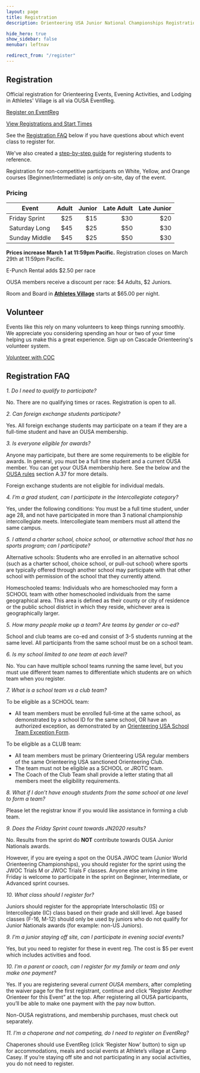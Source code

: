 ```yaml
---
layout: page
title: Registration
description: Orienteering USA Junior National Championships Registration

hide_hero: true
show_sidebar: false
menubar: leftnav

redirect_from: "/register"
---
```


## Registration

Official registration for Orienteering Events, Evening Activities, and Lodging in Athletes' Village is all via OUSA EventReg.

<a class="button is-info" href="https://eventreg.orienteeringusa.org/eventregister/a40/register/start/jn2020">Register on EventReg</a>

<a href="https://eventreg.orienteeringusa.org/eventregister/a40/reglist/home/jn2020">View Registrations and Start Times</a>

See the [Registration FAQ](#registration-faq) below if you have questions about which event class to register for. 

We've also created a [step-by-step guide](/assets/docs/jn2020_registration_steps.pdf) for registering students to reference.

Registration for non-competitive participants on White, Yellow, and Orange courses (Beginner/Intermediate) is *only* on-site, day of the event.

### Pricing

| Event | Adult | Junior | Late Adult | Late Junior |
| ----- |  ---: |  ----: |       ---: |       ----: |
| Friday Sprint | $25 | $15 |  $30 | $20 |
| Saturday Long | $45 | $25 | $50 | $30 |
| Sunday Middle | $45 | $25 | $50 | $30 |

**Prices increase March 1 at 11:59pm Pacific.** Registration closes on March 29th at 11:59pm Pacific.

E-Punch Rental adds $2.50 per race

OUSA members receive a discount per race: $4 Adults, $2 Juniors.

Room and Board in [**Athletes Village**](./village) starts at $65.00 per night.

## Volunteer

Events like this rely on many volunteers to keep things running smoothly. We appreciate you considering spending an hour or two of your time helping us make this a great experience. Sign up on Cascade Orienteering's volunteer system.

<a class="button is-info" href="https://register.cascadeoc.org/Volunteer">Volunteer with COC</a>

## Registration FAQ

_1. Do I need to qualify to participate?_

No. There are no qualifying times or races. Registration is open to all.

_2. Can foreign exchange students participate?_

Yes. All foreign exchange students may participate on a team if they are a full-time student and have an OUSA membership.

_3. Is everyone eligible for awards?_

Anyone may participate, but there are some requirements to be eligible for awards. In general, you must be a full time student and a current OUSA member. You can get your OUSA membership here. See the below and the [OUSA rules](https://orienteeringusa.org/about/rules/) section A.37 for more details.

Foreign exchange students are not eligible for individual medals.

_4. I’m a grad student, can I participate in the Intercollegiate category?_

Yes, under the following conditions: You must be a full time student, under age 28, and not have participated in more than 3 national championship intercollegiate meets. Intercollegiate team members must all attend the same campus.

_5. I attend a charter school, choice school, or alternative school that has no sports program; can I participate?_

Alternative schools: Students who are enrolled in an alternative school (such as a charter school, choice school, or pull-out school) where sports are typically offered through another school may participate with that other school with permission of the school that they currently attend.

Homeschooled teams: Individuals who are homeschooled may form a SCHOOL team with other homeschooled individuals from the same geographical area. This area is defined as their county or city of residence or the public school district in which they reside, whichever area is geographically larger.

_5. How many people make up a team? Are teams by gender or co-ed?_

School and club teams are co-ed and consist of 3-5 students running at the same level. All participants from the same school must be on a school team.

_6. Is my school limited to one team at each level?_

No. You can have multiple school teams running the same level, but you must use different team names to differentiate which students are on which team when you register.

_7. What is a school team vs a club team?_

To be eligible as a SCHOOL team:
- All team members must be enrolled full-time at the same school, as demonstrated by a school ID for the same school, OR have an authorized exception, as demonstrated by an [Orienteering USA School Team Exception Form](https://drive.google.com/open?id=1vI_llPZD3t8OlflYtx3QJGl1v1un0KCK).

To be eligible as a CLUB team:
- All team members must be primary Orienteering USA regular members of the same Orienteering USA sanctioned Orienteering Club.
- The team must not be eligible as a SCHOOL or JROTC team.
- The Coach of the Club Team shall provide a letter stating that all members meet the eligibility requirements.

_8. What if I don’t have enough students from the same school at one level to form a team?_

Please let the registrar know if you would like assistance in forming a club team. 

_9. Does the Friday Sprint count towards JN2020 results?_

No. Results from the sprint do **NOT** contribute towards OUSA Junior Nationals awards.

However, if you are eyeing a spot on the OUSA JWOC team (Junior World Orienteering Championships), you should register for the sprint using the JWOC Trials M or JWOC Trials F classes. Anyone else arriving in time Friday is welcome to participate in the sprint on Beginner, Intermediate, or Advanced sprint courses.

_10. What class should I register for?_

Juniors should register for the appropriate Interscholastic (IS) or Intercollegiate (IC) class based on their grade and skill level. Age based classes (F-16, M-12) should only be used by juniors who do not qualify for Junior Nationals awards (for example: non-US Juniors).

_9. I'm a junior staying off site, can I participate in evening social events?_

Yes, but you need to register for these in event reg. The cost is $5 per event which includes activities and food.

_10. I'm a parent or coach, can I register for my family or team and only make one payment?_

Yes. If you are registering several *current OUSA members*, after completing the waiver page for the first registrant, continue and click “Register Another Orienteer for this Event” at the top. After registering all OUSA participants, you’ll be able to make one payment with the pay now button.

Non-OUSA registrations, and membership purchases, must check out separately.

_11. I'm a chaperone and not competing, do I need to register on EventReg?_

Chaperones should use EventReg (click ‘Register Now’ button) to sign up for accommodations, meals and social events at Athlete’s village at Camp Casey. If you’re staying off site and not participating in any social activities, you do not need to register.
